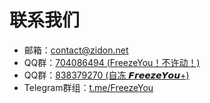 # 联系我们

* 邮箱：<contact@zidon.net>
* QQ群：[704086494 (FreezeYou！不许动！)](https://jq.qq.com/?_wv=1027&k=l356Aq75)
* QQ群：[838379270 (自冻 𝙁𝙧𝙚𝙚𝙯𝙚𝙔𝙤𝙪+)](https://jq.qq.com/?_wv=1027&k=5vmxG1F)
* Telegram群组：[t.me/FreezeYou](https://t.me/FreezeYou)


